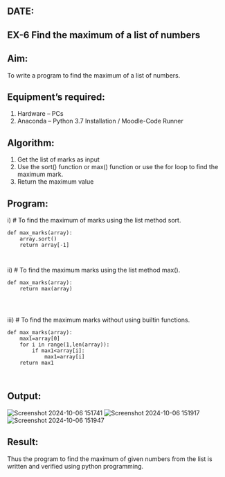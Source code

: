 ## DATE:
## EX-6 Find the maximum of a list of numbers
## Aim:
To write a program to find the maximum of a list of numbers.
## Equipment’s required:
1.	Hardware – PCs
2.	Anaconda – Python 3.7 Installation / Moodle-Code Runner
## Algorithm:
1.	Get the list of marks as input
2.	Use the sort() function or max() function or use the for loop to find the maximum mark.
3.	Return the maximum value
## Program:

i)	# To find the maximum of marks using the list method sort.
```
def max_marks(array):
    array.sort()
    return array[-1]



```

ii)	# To find the maximum marks using the list method max().
```
def max_marks(array):
    return max(array)




```

iii) # To find the maximum marks without using builtin functions.
```
def max_marks(array):
    max1=array[0]
    for i in range(1,len(array)):
        if max1<array[i]:
            max1=array[i]
    return max1



```



## Output:
![Screenshot 2024-10-06 151741](https://github.com/user-attachments/assets/6828265d-5690-4689-84a4-c6df80c89dc1)
![Screenshot 2024-10-06 151917](https://github.com/user-attachments/assets/b1b2ae1b-5b7d-4346-83a6-6ee2fda614d8)
![Screenshot 2024-10-06 151947](https://github.com/user-attachments/assets/b4cd93ba-82da-4950-9be7-139365f56eda)


## Result:
Thus the program to find the maximum of given numbers from the list is written and verified using python programming.
